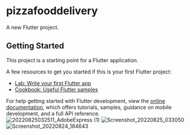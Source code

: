 # pizzafooddelivery

A new Flutter project.

## Getting Started

This project is a starting point for a Flutter application.

A few resources to get you started if this is your first Flutter project:

- [Lab: Write your first Flutter app](https://docs.flutter.dev/get-started/codelab)
- [Cookbook: Useful Flutter samples](https://docs.flutter.dev/cookbook)

For help getting started with Flutter development, view the
[online documentation](https://docs.flutter.dev/), which offers tutorials,
samples, guidance on mobile development, and a full API reference.
![20220825032511_AdobeExpress (1)](https://user-images.githubusercontent.com/40968259/186733310-150e7fdf-fc7e-439c-8cd2-31535391e893.gif)
![Screenshot_20220825_033050](https://user-images.githubusercontent.com/40968259/186733714-cfaab60b-fd58-4746-a5cc-f5793efc4558.png)
![Screenshot_20220824_184643](https://user-images.githubusercontent.com/40968259/186734000-9e5ca90b-526a-4bd2-99f1-abfbf799e83c.png)



